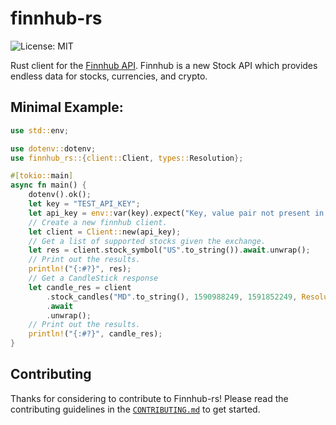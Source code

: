 # finnhub-rs

![License: MIT](https://img.shields.io/badge/License-MIT-red.svg)

Rust client for the [Finnhub API](https://finnhub.io/). Finnhub is a new Stock API which provides endless data for stocks, currencies, and crypto.

## Minimal Example:

```rust
use std::env;

use dotenv::dotenv;
use finnhub_rs::{client::Client, types::Resolution};

#[tokio::main]
async fn main() {
    dotenv().ok();
    let key = "TEST_API_KEY";
    let api_key = env::var(key).expect("Key, value pair not present in .env file");
    // Create a new finnhub client.
    let client = Client::new(api_key);
    // Get a list of supported stocks given the exchange.
    let res = client.stock_symbol("US".to_string()).await.unwrap();
    // Print out the results.
    println!("{:#?}", res);
    // Get a CandleStick response
    let candle_res = client
        .stock_candles("MD".to_string(), 1590988249, 1591852249, Resolution::OneDay)
        .await
        .unwrap();
    // Print out the results.
    println!("{:#?}", candle_res);
}
```

## Contributing

Thanks for considering to contribute to Finnhub-rs! Please read the contributing guidelines in the [`CONTRIBUTING.md`](https://github.com/henryboisdequin/finnhub-rs/blob/main/CONTRIBUTING.md) to get started.
